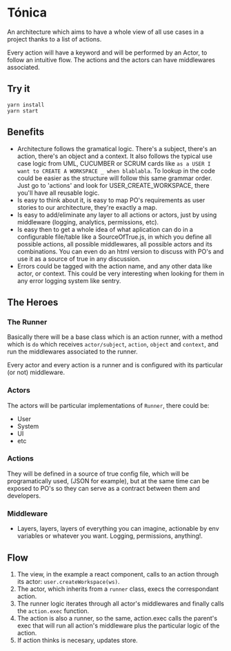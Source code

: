 # Tónica

An architecture which aims to have a whole view of all use cases in a project thanks to a list of actions. 

Every action will have a keyword and will be performed by an Actor, to follow an intuitive flow. The actions and the actors can have middlewares associated.

## Try it
```
yarn install
yarn start
```
## Benefits

- Architecture follows the gramatical logic. There's a subject, there's an action, there's an object and a context. It also follows the typical use case logic from UML, CUCUMBER or SCRUM cards like `as a USER I want to CREATE A WORKSPACE _ when blablabla`. To lookup in the code could be easier as the structure will follow this same grammar order. Just go to 'actions' and look for USER_CREATE_WORKSPACE, there you'll have all reusable logic.
- Is easy to think about it, is easy to map PO's requirements as user stories to our architecture, they're exactly a map.
- Is easy to add/eliminate any layer to all actions or actors, just by using middleware (logging, analytics, permissions, etc).
- Is easy then to get a whole idea of what aplication can do in a configurable file/table like a SourceOfTrue.js, in which you define all possible actions, all possible middlewares, all possible actors and its combinations. You can even do an html version to discuss with PO's and use it as a source of true in any discussion.
- Errors could be tagged with the action name, and any other data like actor, or context. This could be very interesting when looking for them in any error logging system like sentry.

## The Heroes
### The Runner
Basically there will be a base class which is an action runner, with a method which is `do` which receives `actor/subject`, `action`, `object` and `context`, and run the middlewares associated to the runner.

Every actor and every action is a runner and is configured with its particular (or not) middleware.

### Actors
The actors will be particular implementations of `Runner`, there could be:

- User
- System
- UI
- etc

### Actions
They will be defined in a source of true config file, which will be programatically used, (JSON for example), but at the same time can be exposed to PO's so they can serve as a contract between them and developers.

### Middleware
- Layers, layers, layers of everything you can imagine, actionable by env variables or whatever you want. Logging, permissions, anything!.

## Flow

1. The view, in the example a react component, calls to an action through its actor: `user.createWorkspace(ws)`.
2. The actor, which inherits from a `runner` class, execs the correspondant action.
3. The runner logic iterates through all actor's middlewares and finally calls the `action.exec` function.
4. The action is also a runner, so the same, action.exec calls the parent's exec that will run all action's middleware plus the particular logic of the action.
5. If action thinks is necesary, updates store.